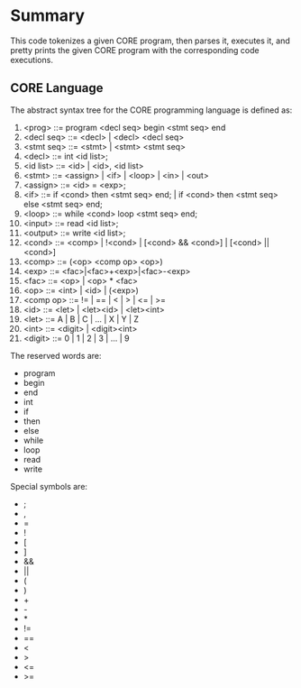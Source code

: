 # Summary #

This code tokenizes a given CORE program, then parses it, executes it, and pretty prints the given CORE program with the corresponding code executions.

## CORE Language ##
The abstract syntax tree for the CORE programming language is defined as:
1.   \<prog>	        ::=    program \<decl seq> begin \<stmt seq> end
2.   \<decl seq>	::=    \<decl> | \<decl> \<decl seq>
3.   \<stmt seq>	::=    \<stmt> | \<stmt> \<stmt seq>
4.   \<decl>		    ::=	int  \<id list>;
5.   \<id list>		    ::=	\<id> | \<id>, \<id list>
6.   \<stmt>		    ::=	\<assign> | \<if> | \<loop> | \<in> | \<out>
7.   \<assign>		::=	\<id> = \<exp>;
8.   \<if>				::=	if \<cond> then \<stmt seq> end;     |     if \<cond> then \<stmt seq> else \<stmt seq> end;
9.   \<loop>		    ::=	while \<cond> loop \<stmt seq> end;
10. \<input>		    ::=	read \<id list>;
11. \<output>		::=	write \<id list>;
12. \<cond>         ::=	\<comp> | !\<cond>   |   [\<cond> && \<cond>]   |   [\<cond> || \<cond>]
13. \<comp>	        ::=   (\<op> \<comp op> \<op>)
14. \<exp>           ::=   \<fac>|\<fac>+\<exp>|\<fac>-\<exp>
15. \<fac>            ::=   \<op> | \<op> * \<fac>
16. \<op>             ::=  \<int> | \<id> | (\<exp>)
17. \<comp op>   ::=  != | == | \< | \> | \<= | \>=
18. \<id>              ::=  \<let> | \<let>\<id> | \<let>\<int>
19. \<let>             ::=  A | B | C | ... | X | Y | Z
20. \<int>             ::=  \<digit> | \<digit>\<int>
21. \<digit>          ::=  0 | 1 | 2 | 3 | ... | 9

The reserved words are:
* program
* begin
* end
* int
* if
* then
* else
* while
* loop
* read
* write

Special symbols are:
* ;
* ,
* =
* !
* [
* ]
* &&
* ||
* (
* )
* \+
* \-
* \*
* !=
* ==
* <
* \>
* <=
* \>=
